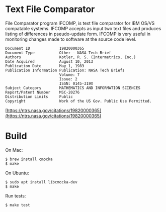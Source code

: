 # Text File Comparator

File Comparator program IFCOMP, is text file comparator for IBM
OS/VS compatable systems. IFCOMP accepts as input two text files
and produces listing of differences in pseudo-update form.
IFCOMP is very useful in monitoring changes made to software at
the source code level.

```
Document ID             19820000365
Document Type           Other - NASA Tech Brief
Authors                 Kotler, R. S. (Intermetrics, Inc.)
Date Acquired           August 10, 2013
Publication Date        May 1, 1983
Publication Information Publication: NASA Tech Briefs
                        Volume: 7
                        Issue: 2
                        ISSN: 0145-319X
Subject Category        MATHEMATICS AND INFORMATION SCIENCES
Report/Patent Number    MSC-20276
Distribution Limits     Public
Copyright               Work of the US Gov. Public Use Permitted.
```

[https://ntrs.nasa.gov/citations/19820000365](https://ntrs.nasa.gov/citations/19820000365)

# Build

On Mac:
```
$ brew install cmocka
$ make
```

On Ubuntu:
```
$ sudo apt install libcmocka-dev
$ make
```

Run tests:
```
$ make test
```

